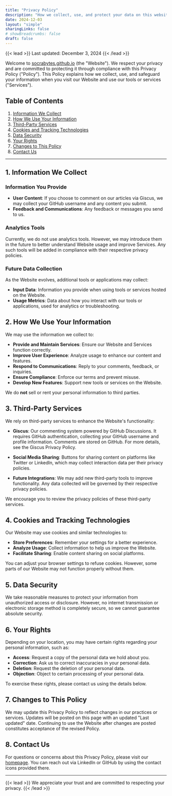 ```yaml
---
title: "Privacy Policy"
description: "How we collect, use, and protect your data on this website."
date: 2024-12-03
layout: "simple"
sharingLinks: false
# showBreadcrumbs: false
draft: false
---
```


{{< lead >}}
Last updated: December 3, 2024
{{< /lead >}}

Welcome to [socrabytes.github.io](https://socrabytes.github.io) (the "Website"). We respect your privacy and are committed to protecting it through compliance with this Privacy Policy ("Policy"). This Policy explains how we collect, use, and safeguard your information when you visit our Website and use our tools or services ("Services").

## Table of Contents

1. [Information We Collect](#information-we-collect)
2. [How We Use Your Information](#how-we-use-your-information)
3. [Third-Party Services](#third-party-services)
4. [Cookies and Tracking Technologies](#cookies-and-tracking-technologies)
5. [Data Security](#data-security)
6. [Your Rights](#your-rights)
7. [Changes to This Policy](#changes-to-this-policy)
8. [Contact Us](#contact-us)

---

## 1. Information We Collect

### Information You Provide

- **User Content**: If you choose to comment on our articles via Giscus, we may collect your GitHub username and any content you submit.
- **Feedback and Communications**: Any feedback or messages you send to us.

### Analytics Tools

Currently, we do not use analytics tools. However, we may introduce them in the future to better understand Website usage and improve Services. Any such tools will be added in compliance with their respective privacy policies.

### Future Data Collection

As the Website evolves, additional tools or applications may collect:

- **Input Data**: Information you provide when using tools or services hosted on the Website.
- **Usage Metrics**: Data about how you interact with our tools or applications, used for analytics or troubleshooting.

## 2. How We Use Your Information

We may use the information we collect to:

- **Provide and Maintain Services**: Ensure our Website and Services function correctly.
- **Improve User Experience**: Analyze usage to enhance our content and features.
- **Respond to Communications**: Reply to your comments, feedback, or inquiries.
- **Ensure Compliance**: Enforce our terms and prevent misuse.
- **Develop New Features**: Support new tools or services on the Website.

We do **not** sell or rent your personal information to third parties.

## 3. Third-Party Services

We rely on third-party services to enhance the Website's functionality:

- **Giscus**: Our commenting system powered by GitHub Discussions. It requires GitHub authentication, collecting your GitHub username and profile information. Comments are stored on GitHub. For more details, see the Giscus Privacy Policy.
    
- **Social Media Sharing**: Buttons for sharing content on platforms like Twitter or LinkedIn, which may collect interaction data per their privacy policies.
    
- **Future Integrations**: We may add new third-party tools to improve functionality. Any data collected will be governed by their respective privacy policies.
    

We encourage you to review the privacy policies of these third-party services.


## 4. Cookies and Tracking Technologies

Our Website may use cookies and similar technologies to:

- **Store Preferences**: Remember your settings for a better experience.
- **Analyze Usage**: Collect information to help us improve the Website.
- **Facilitate Sharing**: Enable content sharing on social platforms.

You can adjust your browser settings to refuse cookies. However, some parts of our Website may not function properly without them.

## 5. Data Security

We take reasonable measures to protect your information from unauthorized access or disclosure. However, no internet transmission or electronic storage method is completely secure, so we cannot guarantee absolute security.

## 6. Your Rights

Depending on your location, you may have certain rights regarding your personal information, such as:

- **Access**: Request a copy of the personal data we hold about you.
- **Correction**: Ask us to correct inaccuracies in your personal data.
- **Deletion**: Request the deletion of your personal data.
- **Objection**: Object to certain processing of your personal data.

To exercise these rights, please contact us using the details below.


## 7. Changes to This Policy

We may update this Privacy Policy to reflect changes in our practices or services. Updates will be posted on this page with an updated "Last updated" date. Continuing to use the Website after changes are posted constitutes acceptance of the revised Policy.

## 8. Contact Us

For questions or concerns about this Privacy Policy, please visit our [homepage](https://socrabytes.github.io/). You can reach out via LinkedIn or GitHub by using the contact icons provided there.

---

{{< lead >}}
We appreciate your trust and are committed to respecting your privacy.
{{< /lead >}}